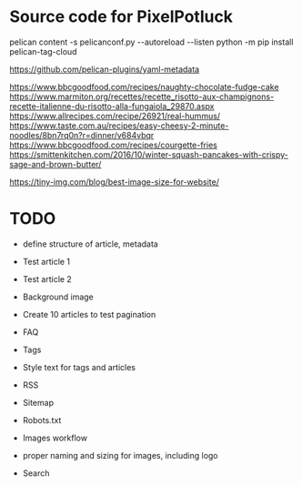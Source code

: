 # Source code for PixelPotluck

pelican content -s pelicanconf.py --autoreload --listen
python -m pip install pelican-tag-cloud


https://github.com/pelican-plugins/yaml-metadata

https://www.bbcgoodfood.com/recipes/naughty-chocolate-fudge-cake
https://www.marmiton.org/recettes/recette_risotto-aux-champignons-recette-italienne-du-risotto-alla-fungaiola_29870.aspx
https://www.allrecipes.com/recipe/26921/real-hummus/
https://www.taste.com.au/recipes/easy-cheesy-2-minute-noodles/8bn7rq0n?r=dinner/v684vbqr
https://www.bbcgoodfood.com/recipes/courgette-fries
https://smittenkitchen.com/2016/10/winter-squash-pancakes-with-crispy-sage-and-brown-butter/

https://tiny-img.com/blog/best-image-size-for-website/

# TODO

- define structure of article, metadata
- Test article 1
- Test article 2
- Background image
- Create 10 articles to test pagination
- FAQ
- Tags
- Style text for tags and articles
- RSS
- Sitemap
- Robots.txt
- Images workflow
- proper naming and sizing for images, including logo

- Search
